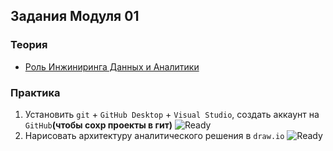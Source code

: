 ## Задания Модуля 01

### Теория
- [Роль Инжиниринга Данных и Аналитики](https://github.com/KTurau/DataLearn/blob/main/Module01/Module01-Theory.md) 

### Практика

1. Установить `git` + `GitHub Desktop` + `Visual Studio`, создать аккаунт на `GitHub`**(чтобы сохр проекты в гит)** ![Ready](https://img.shields.io/badge/-ready-green)
2. Нарисовать архитектуру аналитического решения в `draw.io` ![Ready](https://img.shields.io/badge/-ready-green) 
